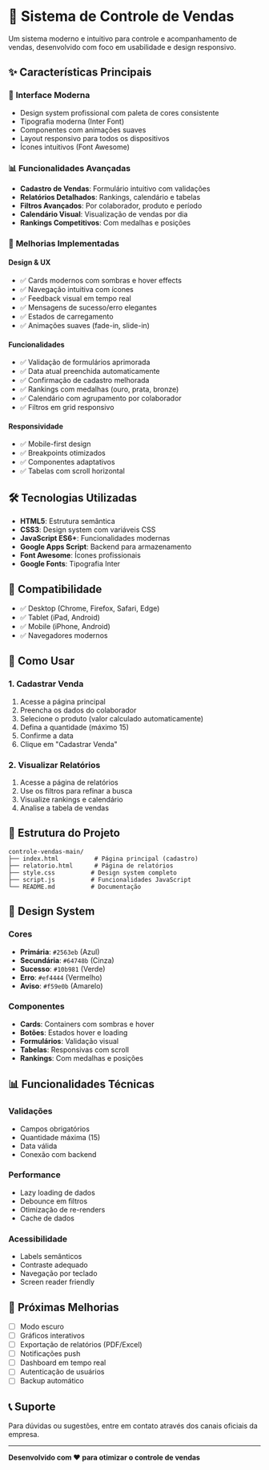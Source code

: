 # 🚀 Sistema de Controle de Vendas

Um sistema moderno e intuitivo para controle e acompanhamento de vendas, desenvolvido com foco em usabilidade e design responsivo.

## ✨ Características Principais

### 🎨 **Interface Moderna**
- Design system profissional com paleta de cores consistente
- Tipografia moderna (Inter Font)
- Componentes com animações suaves
- Layout responsivo para todos os dispositivos
- Ícones intuitivos (Font Awesome)

### 📊 **Funcionalidades Avançadas**
- **Cadastro de Vendas**: Formulário intuitivo com validações
- **Relatórios Detalhados**: Rankings, calendário e tabelas
- **Filtros Avançados**: Por colaborador, produto e período
- **Calendário Visual**: Visualização de vendas por dia
- **Rankings Competitivos**: Com medalhas e posições

### 🔧 **Melhorias Implementadas**

#### **Design & UX**
- ✅ Cards modernos com sombras e hover effects
- ✅ Navegação intuitiva com ícones
- ✅ Feedback visual em tempo real
- ✅ Mensagens de sucesso/erro elegantes
- ✅ Estados de carregamento
- ✅ Animações suaves (fade-in, slide-in)

#### **Funcionalidades**
- ✅ Validação de formulários aprimorada
- ✅ Data atual preenchida automaticamente
- ✅ Confirmação de cadastro melhorada
- ✅ Rankings com medalhas (ouro, prata, bronze)
- ✅ Calendário com agrupamento por colaborador
- ✅ Filtros em grid responsivo

#### **Responsividade**
- ✅ Mobile-first design
- ✅ Breakpoints otimizados
- ✅ Componentes adaptativos
- ✅ Tabelas com scroll horizontal

## 🛠️ Tecnologias Utilizadas

- **HTML5**: Estrutura semântica
- **CSS3**: Design system com variáveis CSS
- **JavaScript ES6+**: Funcionalidades modernas
- **Google Apps Script**: Backend para armazenamento
- **Font Awesome**: Ícones profissionais
- **Google Fonts**: Tipografia Inter

## 📱 Compatibilidade

- ✅ Desktop (Chrome, Firefox, Safari, Edge)
- ✅ Tablet (iPad, Android)
- ✅ Mobile (iPhone, Android)
- ✅ Navegadores modernos

## 🚀 Como Usar

### 1. **Cadastrar Venda**
1. Acesse a página principal
2. Preencha os dados do colaborador
3. Selecione o produto (valor calculado automaticamente)
4. Defina a quantidade (máximo 15)
5. Confirme a data
6. Clique em "Cadastrar Venda"

### 2. **Visualizar Relatórios**
1. Acesse a página de relatórios
2. Use os filtros para refinar a busca
3. Visualize rankings e calendário
4. Analise a tabela de vendas

## 🎯 Estrutura do Projeto

```
controle-vendas-main/
├── index.html          # Página principal (cadastro)
├── relatorio.html      # Página de relatórios
├── style.css          # Design system completo
├── script.js          # Funcionalidades JavaScript
└── README.md          # Documentação
```

## 🎨 Design System

### **Cores**
- **Primária**: `#2563eb` (Azul)
- **Secundária**: `#64748b` (Cinza)
- **Sucesso**: `#10b981` (Verde)
- **Erro**: `#ef4444` (Vermelho)
- **Aviso**: `#f59e0b` (Amarelo)

### **Componentes**
- **Cards**: Containers com sombras e hover
- **Botões**: Estados hover e loading
- **Formulários**: Validação visual
- **Tabelas**: Responsivas com scroll
- **Rankings**: Com medalhas e posições

## 📊 Funcionalidades Técnicas

### **Validações**
- Campos obrigatórios
- Quantidade máxima (15)
- Data válida
- Conexão com backend

### **Performance**
- Lazy loading de dados
- Debounce em filtros
- Otimização de re-renders
- Cache de dados

### **Acessibilidade**
- Labels semânticos
- Contraste adequado
- Navegação por teclado
- Screen reader friendly

## 🔄 Próximas Melhorias

- [ ] Modo escuro
- [ ] Gráficos interativos
- [ ] Exportação de relatórios (PDF/Excel)
- [ ] Notificações push
- [ ] Dashboard em tempo real
- [ ] Autenticação de usuários
- [ ] Backup automático

## 📞 Suporte

Para dúvidas ou sugestões, entre em contato através dos canais oficiais da empresa.

---

**Desenvolvido com ❤️ para otimizar o controle de vendas**